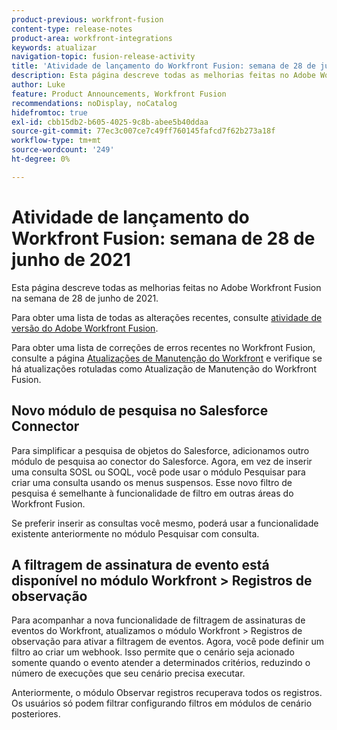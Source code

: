 ```yaml
---
product-previous: workfront-fusion
content-type: release-notes
product-area: workfront-integrations
keywords: atualizar
navigation-topic: fusion-release-activity
title: 'Atividade de lançamento do Workfront Fusion: semana de 28 de junho de 2021'
description: Esta página descreve todas as melhorias feitas no Adobe Workfront Fusion na semana de 28 de junho de 2021.
author: Luke
feature: Product Announcements, Workfront Fusion
recommendations: noDisplay, noCatalog
hidefromtoc: true
exl-id: cbb15db2-b605-4025-9c8b-abee5b40ddaa
source-git-commit: 77ec3c007ce7c49ff760145fafcd7f62b273a18f
workflow-type: tm+mt
source-wordcount: '249'
ht-degree: 0%

---
```


# Atividade de lançamento do Workfront Fusion: semana de 28 de junho de 2021

Esta página descreve todas as melhorias feitas no Adobe Workfront Fusion na semana de 28 de junho de 2021.

Para obter uma lista de todas as alterações recentes, consulte [atividade de versão do Adobe Workfront Fusion](/help/workfront-fusion/fusion-product-releases/fusion-release-activity.md).

Para obter uma lista de correções de erros recentes no Workfront Fusion, consulte a página [Atualizações de Manutenção do Workfront](https://experienceleague.adobe.com/docs/workfront-known-issues/releases/current-updates.html) e verifique se há atualizações rotuladas como Atualização de Manutenção do Workfront Fusion.

## Novo módulo de pesquisa no Salesforce Connector

Para simplificar a pesquisa de objetos do Salesforce, adicionamos outro módulo de pesquisa ao conector do Salesforce. Agora, em vez de inserir uma consulta SOSL ou SOQL, você pode usar o módulo Pesquisar para criar uma consulta usando os menus suspensos. Esse novo filtro de pesquisa é semelhante à funcionalidade de filtro em outras áreas do Workfront Fusion.

Se preferir inserir as consultas você mesmo, poderá usar a funcionalidade existente anteriormente no módulo Pesquisar com consulta.

## A filtragem de assinatura de evento está disponível no módulo Workfront > Registros de observação

Para acompanhar a nova funcionalidade de filtragem de assinaturas de eventos do Workfront, atualizamos o módulo Workfront > Registros de observação para ativar a filtragem de eventos. Agora, você pode definir um filtro ao criar um webhook. Isso permite que o cenário seja acionado somente quando o evento atender a determinados critérios, reduzindo o número de execuções que seu cenário precisa executar.

Anteriormente, o módulo Observar registros recuperava todos os registros. Os usuários só podem filtrar configurando filtros em módulos de cenário posteriores.
